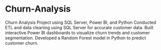 # Churn-Analysis
Churn Analysis Project using SQL Server, Power BI, and Python  Conducted ETL and data cleaning using SQL Server for accurate customer data. Built interactive Power BI dashboards to visualize churn trends and customer segmentation. Developed a Random Forest model in Python to predict customer churn.
